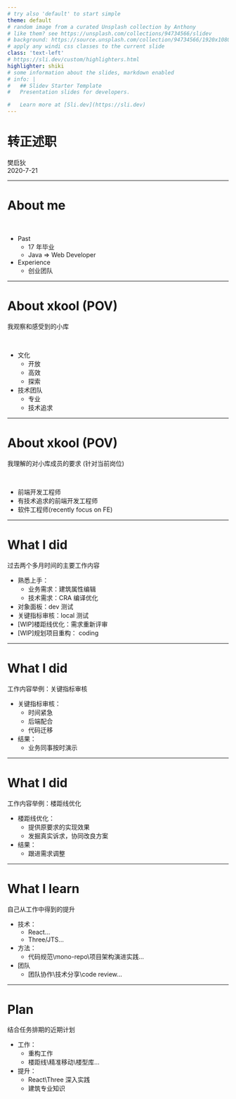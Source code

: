 ```yaml
---
# try also 'default' to start simple
theme: default
# random image from a curated Unsplash collection by Anthony
# like them? see https://unsplash.com/collections/94734566/slidev
# background: https://source.unsplash.com/collection/94734566/1920x1080
# apply any windi css classes to the current slide
class: 'text-left'
# https://sli.dev/custom/highlighters.html
highlighter: shiki
# some information about the slides, markdown enabled
# info: |
#   ## Slidev Starter Template
#   Presentation slides for developers.

#   Learn more at [Sli.dev](https://sli.dev)
---
```


# 转正述职

<div class="p-20 m-0 p-0 leading-relaxed">
樊启狄
<br/>
2020-7-21
</div>

---

# About me

<br>

<v-clicks>

- Past
    - 17 年毕业
    - Java  => Web Developer
- Experience
    - 创业团队


</v-clicks>

---

# About xkool (POV)

我观察和感受到的小库 

<br>

<v-clicks>

- 文化
    - 开放
    - 高效
    - 探索
- 技术团队
    - 专业
    - 技术追求


</v-clicks>

---

# About xkool (POV)

我理解的对小库成员的要求
<v-click><span>(针对当前岗位)</span></v-click>

<br>

<v-clicks>

- 前端开发工程师
- 有技术追求的前端开发工程师
- 软件工程师(recently focus on FE)

</v-clicks>

---

# What I did

过去两个多月时间的主要工作内容


<v-clicks>

- 熟悉上手：
    - 业务需求：建筑属性编辑
    - 技术需求：CRA 编译优化
- 对象面板：dev 测试
- 关键指标审核：local 测试
- [WIP]楼距线优化：需求重新评审
- [WIP]规划项目重构： coding


</v-clicks>

---

# What I did

工作内容举例：关键指标审核


<v-clicks>

- 关键指标审核：
    - 时间紧急
    - 后端配合
    - 代码迁移
- 结果：
    - 业务同事按时演示


</v-clicks>

---

# What I did

工作内容举例：楼距线优化


<v-clicks>

- 楼距线优化：
    - 提供原要求的实现效果
    - 发掘真实诉求，协同改良方案
- 结果：
    - 跟进需求调整


</v-clicks>

---

# What I learn

 自己从工作中得到的提升


<v-clicks>

- 技术：
    - React...
    - Three/JTS...
- 方法：
    - 代码规范\mono-repo\项目架构演进实践...
- 团队
    - 团队协作\技术分享\code review...

</v-clicks>

---

# Plan

结合任务排期的近期计划


<v-clicks>

- 工作：
    - 重构工作
    - 楼距线\精准移动\楼型库...
- 提升：
    - React\Three 深入实践
    - 建筑专业知识

</v-clicks>
